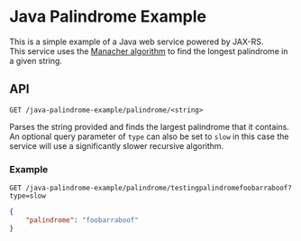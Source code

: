# Java Palindrome Example
This is a simple example of a Java web service powered by JAX-RS.  
This service uses the [Manacher algorithm](https://en.wikipedia.org/wiki/Longest_palindromic_substring) 
to find the longest palindrome in a given string.


## API

`GET /java-palindrome-example/palindrome/<string>`

Parses the string provided and finds the largest palindrome that it contains. An optional query parameter
of `type` can also be set to `slow` in this case the service will use a significantly slower recursive
algorithm.

### Example 

`GET /java-palindrome-example/palindrome/testingpalindromefoobarraboof?type=slow`

```json
{
	"palindrome": "foobarraboof"
}
```
